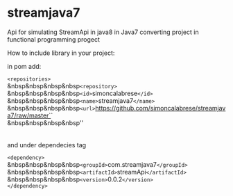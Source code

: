 # streamjava7
Api for simulating StreamApi in java8 in Java7 converting project in functional programming progect

How to include library in your project:

in pom add:

`<repositories>`<br/>
&nbsp&nbsp&nbsp&nbsp`<repository>`<br/>
&nbsp&nbsp&nbsp&nbsp`<id>`simoncalabrese`</id>`<br/>
&nbsp&nbsp&nbsp&nbsp`<name>`streamjava7`</name>`<br/>
&nbsp&nbsp&nbsp&nbsp`<url>`https://github.com/simoncalabrese/streamjava7/raw/master`</url>`<br/>
&nbsp&nbsp&nbsp&nbsp'</repository>'<br/>
 </repositories><br/>
 <br/>
 and under dependecies tag <br/>
 
 `<dependency>`<br/>
&nbsp&nbsp&nbsp&nbsp`<groupId>`com.streamjava7`</groupId>`<br/>
&nbsp&nbsp&nbsp&nbsp`<artifactId>`streamApi`</artifactId>`<br/>
&nbsp&nbsp&nbsp&nbsp`<version>`0.0.2`</version>`<br/>
  `</dependency>`<br/>

